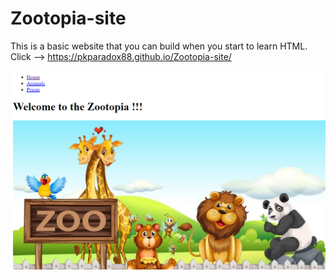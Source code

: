# Zootopia-site
This is a basic website that you can build when you start to learn HTML.
<br>
Click --> 
https://pkparadox88.github.io/Zootopia-site/
<br>

<img src = "images/screenshot.png" alt = "Image Error">
